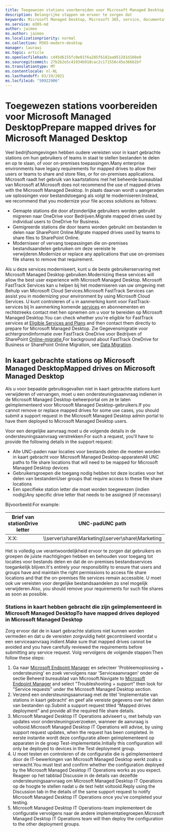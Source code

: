 ```yaml
---
title: Toegewezen stations voorbereiden voor Microsoft Managed Desktop
description: Belangrijke stappen om ervoor te zorgen dat
keywords: Microsoft Managed Desktop, Microsoft 365, service, documentatie
ms.service: m365-md
author: jaimeo
ms.author: jaimeo
ms.localizationpriority: normal
ms.collection: M365-modern-desktop
manager: laurawi
ms.topic: article
ms.openlocfilehash: cd45d6155fc0e01f6a285f6182aa051281d160e0
ms.sourcegitcommit: 27b2b2e5c41934b918cac2c171556c45e36661bf
ms.translationtype: MT
ms.contentlocale: nl-NL
ms.lasthandoff: 03/19/2021
ms.locfileid: "50922906"
---
```

#  <a name="prepare-mapped-drives-for-microsoft-managed-desktop"></a><span data-ttu-id="7284d-104">Toegewezen stations voorbereiden voor Microsoft Managed Desktop</span><span class="sxs-lookup"><span data-stu-id="7284d-104">Prepare mapped drives for Microsoft Managed Desktop</span></span>

<span data-ttu-id="7284d-105">Veel bedrijfsomgevingen hebben oudere vereisten voor in kaart gebrachte stations om hun gebruikers of teams in staat te stellen bestanden te delen en op te slaan, of voor on-premises toepassingen.</span><span class="sxs-lookup"><span data-stu-id="7284d-105">Many enterprise environments have legacy requirements for mapped drives to allow their users or teams to share and store files, or for on-premises applications.</span></span> <span data-ttu-id="7284d-106">Microsoft raadt het gebruik van kaartstations met het beheerde bureaublad van Microsoft af.</span><span class="sxs-lookup"><span data-stu-id="7284d-106">Microsoft does not recommend the use of mapped drives with the Microsoft Managed Desktop.</span></span> <span data-ttu-id="7284d-107">In plaats daarvan wordt u aangeraden uw oplossingen voor bestandstoegang als volgt te moderniseren:</span><span class="sxs-lookup"><span data-stu-id="7284d-107">Instead, we recommend that you modernize your file access solutions as follows:</span></span>
  
- <span data-ttu-id="7284d-108">Gemapte stations die door afzonderlijke gebruikers worden gebruikt migreren naar OneDrive voor Bedrijven.</span><span class="sxs-lookup"><span data-stu-id="7284d-108">Migrate mapped drives used by individual users to OneDrive for Business.</span></span> 
- <span data-ttu-id="7284d-109">Gemigreerde stations die door teams worden gebruikt om bestanden te delen naar SharePoint Online.</span><span class="sxs-lookup"><span data-stu-id="7284d-109">Migrate mapped drives used by teams to share files to SharePoint Online.</span></span> 
- <span data-ttu-id="7284d-110">Moderniseer of vervang toepassingen die on-premises bestandsaandelen gebruiken om deze vereiste te verwijderen.</span><span class="sxs-lookup"><span data-stu-id="7284d-110">Modernize or replace any applications that use on-premises file shares to remove that requirement.</span></span>
  
<span data-ttu-id="7284d-111">Als u deze services moderniseert, kunt u de beste gebruikerservaring met Microsoft Managed Desktop gebruiken.</span><span class="sxs-lookup"><span data-stu-id="7284d-111">Modernizing these services will allow the best user experience with Microsoft Managed Desktop.</span></span> <span data-ttu-id="7284d-112">Microsoft FastTrack Services kan u helpen bij het moderniseren van uw omgeving met Behulp van Microsoft Cloud Services.</span><span class="sxs-lookup"><span data-stu-id="7284d-112">Microsoft FastTrack Services can assist you in modernizing your environment by using Microsoft Cloud Services.</span></span> <span data-ttu-id="7284d-113">U kunt controleren of u in aanmerking komt voor FastTrack-services bij In aanmerking komende [services](/fasttrack/m365-eligible-services-and-plans) en abonnementen en rechtstreeks contact met hen opnemen om u voor te bereiden op Microsoft Managed Desktop.</span><span class="sxs-lookup"><span data-stu-id="7284d-113">You can check whether you're eligible for FastTrack services at [Eligible Services and Plans](/fasttrack/m365-eligible-services-and-plans) and then contact them directly to prepare for Microsoft Managed Desktop.</span></span> <span data-ttu-id="7284d-114">Zie Gegevensmigratie voor achtergrondinformatie over FastTrack OneDrive voor Bedrijven of SharePoint [Online-migratie.](/fasttrack/o365-data-migration)</span><span class="sxs-lookup"><span data-stu-id="7284d-114">For background about FastTrack OneDrive for Business or SharePoint Online Migration, see [Data Migration](/fasttrack/o365-data-migration).</span></span>

## <a name="mapped-drives-on-microsoft-managed-desktop"></a><span data-ttu-id="7284d-115">In kaart gebrachte stations op Microsoft Managed Desktop</span><span class="sxs-lookup"><span data-stu-id="7284d-115">Mapped drives on Microsoft Managed Desktop</span></span>
 
<span data-ttu-id="7284d-116">Als u voor bepaalde gebruiksgevallen niet in kaart gebrachte stations kunt verwijderen of vervangen, moet u een ondersteuningsaanvraag indienen in de Microsoft Managed Desktop-beheerportal om ze te laten geïmplementeerd voor Microsoft Managed Desktop-gebruikers.</span><span class="sxs-lookup"><span data-stu-id="7284d-116">If you cannot remove or replace mapped drives for some use cases, you should submit a support request in the Microsoft Managed Desktop admin portal to have them deployed to Microsoft Managed Desktop users.</span></span>
    
<span data-ttu-id="7284d-117">Voor een dergelijke aanvraag moet u de volgende details in de ondersteuningsaanvraag verstrekken:</span><span class="sxs-lookup"><span data-stu-id="7284d-117">For such a request, you'll have to provide the following details in the support request:</span></span> 

- <span data-ttu-id="7284d-118">Alle UNC-paden naar locaties voor bestands delen die moeten worden in kaart gebracht voor Microsoft Managed Desktop-apparaten</span><span class="sxs-lookup"><span data-stu-id="7284d-118">All UNC paths to file share locations that will need to be mapped for Microsoft Managed Desktop devices</span></span> 
- <span data-ttu-id="7284d-119">Gebruikersgroepen die toegang nodig hebben tot deze locaties voor het delen van bestanden</span><span class="sxs-lookup"><span data-stu-id="7284d-119">User groups that require access to these file share locations</span></span> 
- <span data-ttu-id="7284d-120">Een specifieke station letter die moet worden toegewezen (indien nodig)</span><span class="sxs-lookup"><span data-stu-id="7284d-120">Any specific drive letter that needs to be assigned (if necessary)</span></span>

<span data-ttu-id="7284d-121">Bijvoorbeeld:</span><span class="sxs-lookup"><span data-stu-id="7284d-121">For example:</span></span>

| <span data-ttu-id="7284d-122">Brief van station</span><span class="sxs-lookup"><span data-stu-id="7284d-122">Drive letter</span></span> | <span data-ttu-id="7284d-123">UNC-pad</span><span class="sxs-lookup"><span data-stu-id="7284d-123">UNC path</span></span> | <span data-ttu-id="7284d-124">Gebruikersgroep</span><span class="sxs-lookup"><span data-stu-id="7284d-124">User group</span></span> |
|--------------|----------|------------|
| <span data-ttu-id="7284d-125">X:</span><span class="sxs-lookup"><span data-stu-id="7284d-125">X:</span></span>  | <span data-ttu-id="7284d-126">\\\server\share\Marketing</span><span class="sxs-lookup"><span data-stu-id="7284d-126">\\\server\share\Marketing</span></span> | <span data-ttu-id="7284d-127">ContosoMarketing</span><span class="sxs-lookup"><span data-stu-id="7284d-127">ContosoMarketing</span></span> |

<span data-ttu-id="7284d-128">Het is volledig uw verantwoordelijkheid ervoor te zorgen dat gebruikers en groepen de juiste machtigingen hebben en behouden voor toegang tot locaties voor bestands delen en dat de on-premises bestandsservices toegankelijk blijven.</span><span class="sxs-lookup"><span data-stu-id="7284d-128">It's entirely your responsibility to ensure that users and groups have and maintain the right permissions to access file share locations and that the on-premises file services remain accessible.</span></span> <span data-ttu-id="7284d-129">U moet ook uw vereisten voor dergelijke bestandsaandelen zo snel mogelijk verwijderen.</span><span class="sxs-lookup"><span data-stu-id="7284d-129">Also, you should remove your requirements for such file shares as soon as possible.</span></span>

### <a name="to-have-mapped-drives-deployed-in-microsoft-managed-desktop"></a><span data-ttu-id="7284d-130">Stations in kaart hebben gebracht die zijn geïmplementeerd in Microsoft Managed Desktop</span><span class="sxs-lookup"><span data-stu-id="7284d-130">To have mapped drives deployed in Microsoft Managed Desktop</span></span>
 
<span data-ttu-id="7284d-131">Zorg ervoor dat de in kaart gebrachte stations niet kunnen worden vermeden en dat u de vereisten zorgvuldig hebt gecontroleerd voordat u een serviceaanvraag indient.</span><span class="sxs-lookup"><span data-stu-id="7284d-131">Make sure that mapped drives cannot be avoided and you have carefully reviewed the requirements before submitting any service request.</span></span> <span data-ttu-id="7284d-132">Volg vervolgens de volgende stappen:</span><span class="sxs-lookup"><span data-stu-id="7284d-132">Then follow these steps:</span></span>

1. <span data-ttu-id="7284d-133">Ga naar [Microsoft Endpoint Manager](https://endpoint.microsoft.com/) en selecteer 'Probleemoplossing + ondersteuning' en zoek vervolgens naar 'Serviceaanvragen' onder de sectie Beheerd bureaublad van Microsoft.</span><span class="sxs-lookup"><span data-stu-id="7284d-133">Navigate to [Microsoft Endpoint Manager](https://endpoint.microsoft.com/) and select "Troubleshooting + support" then look for "Service requests" under the Microsoft Managed Desktop section.</span></span>  
2. <span data-ttu-id="7284d-134">Verzend een ondersteuningsaanvraag met de titel 'Implementatie van stations in kaart gebracht' en geef alle vereiste gegevens over het delen van bestanden op.</span><span class="sxs-lookup"><span data-stu-id="7284d-134">Submit a support request titled “Mapped drives deployment” and provide all the required file share details.</span></span>  
3. <span data-ttu-id="7284d-135">Microsoft Managed Desktop IT Operations adviseert u, met behulp van updates voor ondersteuningsverzoeken, wanneer de aanvraag is voltooid.</span><span class="sxs-lookup"><span data-stu-id="7284d-135">Microsoft Managed Desktop IT Operations will advise, by using support request updates, when the request has been completed.</span></span> <span data-ttu-id="7284d-136">In eerste instantie wordt deze configuratie alleen geïmplementeerd op apparaten in de groep Test-implementatie.</span><span class="sxs-lookup"><span data-stu-id="7284d-136">Initially this configuration will only be deployed to devices in the Test deployment group.</span></span>  
4. <span data-ttu-id="7284d-137">U moet testen en controleren of de configuratie die is geïmplementeerd door de IT-bewerkingen van Microsoft Managed Desktop werkt zoals u verwacht.</span><span class="sxs-lookup"><span data-stu-id="7284d-137">You must test and confirm whether the configuration deployed by the Microsoft Managed Desktop IT Operations works as you expect.</span></span> <span data-ttu-id="7284d-138">Reageer op het tabblad Discussie in de details van dezelfde ondersteuningsaanvraag om Microsoft Managed Desktop IT Operations op de hoogte te stellen nadat u de test hebt voltooid.</span><span class="sxs-lookup"><span data-stu-id="7284d-138">Reply using the Discussion tab in the details of the same support request to notify Microsoft Managed Desktop IT Operations once you've completed your testing.</span></span>  
5. <span data-ttu-id="7284d-139">Microsoft Managed Desktop IT Operations-team implementeert de configuratie vervolgens naar de andere implementatiegroepen.</span><span class="sxs-lookup"><span data-stu-id="7284d-139">Microsoft Managed Desktop IT Operations team will then deploy the configuration to the other deployment groups.</span></span>